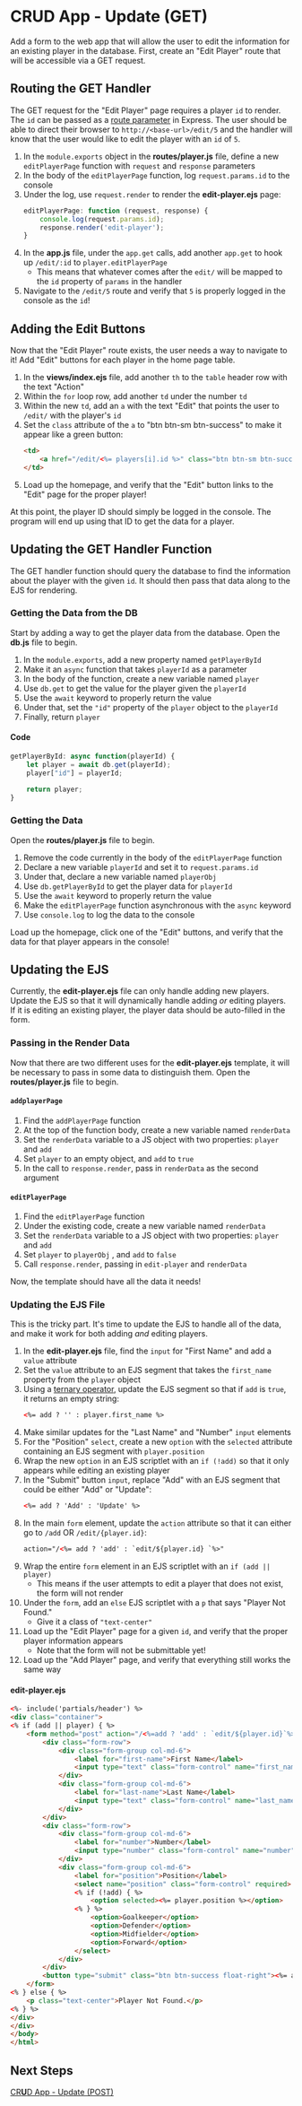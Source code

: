 # CR**U**D App - Update (GET)
Add a form to the web app that will allow the user to edit the information for an existing player in the database. First, create an "Edit Player" route that will be accessible via a GET request.

## Routing the GET Handler
The GET request for the "Edit Player" page requires a player `id` to render. The `id` can be passed as a [route parameter](http://expressjs.com/en/guide/routing.html#route-parameters) in Express. The user should be able to direct their browser to `http://<base-url>/edit/5` and the handler will know that the user would like to edit the player with an `id` of `5`.

1. In the `module.exports` object in the **routes/player.js** file, define a new `editPlayerPage` function with `request` and `response` parameters
1. In the body of the `editPlayerPage` function, log `request.params.id` to the console
1. Under the log, use `request.render` to render the **edit-player.ejs** page:
    ```js
    editPlayerPage: function (request, response) {
        console.log(request.params.id);
        response.render('edit-player');
    }
    ```
1. In the **app.js** file, under the `app.get` calls, add another `app.get` to hook up `/edit/:id` to `player.editPlayerPage`
    - This means that whatever comes after the `edit/` will be mapped to the `id` property of `params` in the handler
1. Navigate to the `/edit/5` route and verify that `5` is properly logged in the console as the `id`!

## Adding the Edit Buttons
Now that the "Edit Player" route exists, the user needs a way to navigate to it! Add "Edit" buttons for each player in the home page table.

1. In the **views/index.ejs** file, add another `th` to the `table` header row with the text "Action"
1. Within the `for` loop row, add another `td` under the number `td`
1. Within the new `td`, add an `a` with the text "Edit" that points the user to `/edit/` with the player's `id`
1. Set the `class` attribute of the `a` to "btn btn-sm btn-success" to make it appear like a green button:
    ```html
    <td>
        <a href="/edit/<%= players[i].id %>" class="btn btn-sm btn-success">Edit</a>
    </td>
    ```
1. Load up the homepage, and verify that the "Edit" button links to the "Edit" page for the proper player!

At this point, the player ID should simply be logged in the console. The program will end up using that ID to get the data for a player.

## Updating the GET Handler Function
The GET handler function should query the database to find the information about the player with the given `id`. It should then pass that data along to the EJS for rendering.

### Getting the Data from the DB
Start by adding a way to get the player data from the database. Open the **db.js** file to begin.

1. In the `module.exports`, add a new property named `getPlayerById`
1. Make it an `async` function that takes `playerId` as a parameter
1. In the body of the function, create a new variable named `player`
1. Use `db.get` to get the value for the player given the `playerId`
1. Use the `await` keyword to properly return the value
1. Under that, set the `"id"` property of the `player` object to the `playerId`
1. Finally, return `player`

#### Code
```js
getPlayerById: async function(playerId) {
    let player = await db.get(playerId);
    player["id"] = playerId;

    return player;
}
```

### Getting the Data
Open the **routes/player.js** file to begin.

1. Remove the code currently in the body of the `editPlayerPage` function
1. Declare a new variable `playerId` and set it to `request.params.id`
1. Under that, declare a new variable named `playerObj`
1. Use `db.getPlayerById` to get the player data for `playerId`
1. Use the `await` keyword to properly return the value
1. Make the `editPlayerPage` function asynchronous with the `async` keyword
1. Use `console.log` to log the data to the console

Load up the homepage, click one of the "Edit" buttons, and verify that the data for that player appears in the console!

## Updating the EJS
Currently, the **edit-player.ejs** file can only handle adding new players. Update the EJS so that it will dynamically handle adding _or_ editing players. If it is editing an existing player, the player data should be auto-filled in the form.

### Passing in the Render Data
Now that there are two different uses for the **edit-player.ejs** template, it will be necessary to pass in some data to distinguish them. Open the **routes/player.js** file to begin.

#### `addplayerPage`
1. Find the `addPlayerPage` function
1. At the top of the function body, create a new variable named `renderData`
1. Set the `renderData` variable to a JS object with two properties: `player` and `add`
1. Set `player` to an empty object, and `add` to `true`
1. In the call to `response.render`, pass in `renderData` as the second argument

#### `editPlayerPage`
1. Find the `editPlayerPage` function
1. Under the existing code, create a new variable named `renderData`
1. Set the `renderData` variable to a JS object with two properties: `player` and `add`
1. Set `player` to `playerObj` , and `add` to `false`
2. Call `response.render`, passing in `edit-player` and `renderData` 

Now, the template should have all the data it needs!

### Updating the EJS File
This is the tricky part. It's time to update the EJS to handle all of the data, and make it work for both adding _and_ editing players.

1. In the **edit-player.ejs** file, find the `input` for "First Name" and add a `value` attribute
1. Set the `value` attribute to an EJS segment that takes the `first_name` property from the `player` object
1. Using a [ternary operator](https://developer.mozilla.org/en-US/docs/Web/JavaScript/Reference/Operators/Conditional_Operator), update the EJS segment so that if `add` is `true`, it returns an empty string:
    ```html
    <%= add ? '' : player.first_name %>
    ```
1. Make similar updates for the "Last Name" and "Number" `input` elements
1. For the "Position" `select`, create a new `option` with the `selected` attribute containing an EJS segment with `player.position`
1. Wrap the new `option` in an EJS scriptlet with an `if (!add)` so that it only appears while editing an existing player
1. In the "Submit" button `input`, replace "Add" with an EJS segment that could be either "Add" or "Update":
    ```html
    <%= add ? 'Add' : 'Update' %>
    ```
1. In the main `form` element, update the `action` attribute so that it can either go to `/add` OR `/edit/{player.id}`:
    ```html
    action="/<%= add ? 'add' : `edit/${player.id} `%>"
    ```
1. Wrap the entire `form` element in an EJS scriptlet with an `if (add || player)`
    - This means if the user attempts to edit a player that does not exist, the form will not render
1. Under the `form`, add an `else` EJS scriptlet with a `p` that says "Player Not Found."
    - Give it a class of `"text-center"`
1. Load up the "Edit Player" page for a given `id`, and verify that the proper player information appears
    - Note that the form will not be submittable yet!
1. Load up the "Add Player" page, and verify that everything still works the same way

#### **edit-player.ejs**
```html
<%- include('partials/header') %>
<div class="container">
<% if (add || player) { %>
    <form method="post" action="/<%=add ? 'add' : `edit/${player.id}`%>">
        <div class="form-row">
            <div class="form-group col-md-6">
                <label for="first-name">First Name</label>
                <input type="text" class="form-control" name="first_name" value="<%=add ? '' : player.first_name%>" required>
            </div>
            <div class="form-group col-md-6">
                <label for="last-name">Last Name</label>
                <input type="text" class="form-control" name="last_name" value="<%=add ? '' : player.last_name%>" required>
            </div>
        </div>
        <div class="form-row">
            <div class="form-group col-md-6">
                <label for="number">Number</label>
                <input type="number" class="form-control" name="number" value="<%=add ? '' : player.number%>" required>
            </div>
            <div class="form-group col-md-6">
                <label for="position">Position</label>
                <select name="position" class="form-control" required>
                <% if (!add) { %>
                    <option selected><%= player.position %></option>
                <% } %>
                    <option>Goalkeeper</option>
                    <option>Defender</option>
                    <option>Midfielder</option>
                    <option>Forward</option>
                </select>
            </div>
        </div>
        <button type="submit" class="btn btn-success float-right"><%= add ? 'Add' : 'Update' %> Player</button>
    </form>
<% } else { %>
    <p class="text-center">Player Not Found.</p>
<% } %>
</div>
</div>
</body>
</html>
```

## Next Steps
[CR**U**D App - Update (POST)](CrudAppUpdatePost.md)
